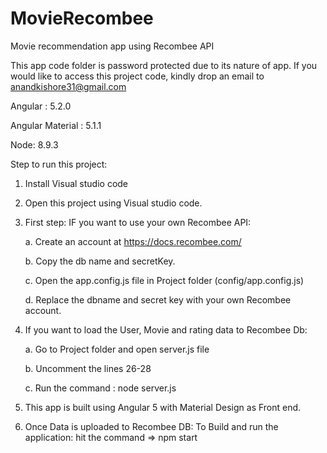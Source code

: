 # MovieRecombee
Movie recommendation app using Recombee API

This app code folder is password protected due to its nature of app. If you would like to access this project code, kindly drop an email to anandkishore31@gmail.com

Angular : 5.2.0

Angular Material : 5.1.1

Node: 8.9.3

Step to run this project:
1. Install Visual studio code
2. Open this project using Visual studio code.
3. First step: IF you want to use your own Recombee API:

    a. Create an account at https://docs.recombee.com/
    
    b. Copy the db name and secretKey.
    
    c. Open the app.config.js file in Project folder (config/app.config.js)
    
    d. Replace the dbname and secret key with your own Recombee account.
    
4. If you want to load the User, Movie and rating data to Recombee Db:

    a. Go to Project folder and open server.js file
    
    b. Uncomment the lines 26-28
    
    c. Run the command : node server.js
    
5. This app is built using Angular 5 with Material Design as Front end.
6. Once Data is uploaded to Recombee DB: To Build and run the application: hit the command => npm start
